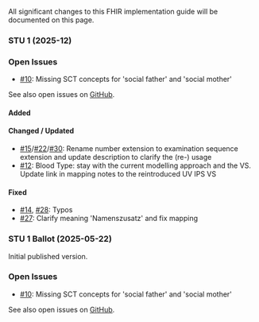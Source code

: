 All significant changes to this FHIR implementation guide will be documented on this page.



### STU 1 (2025-12)

### Open Issues
* [#10](https://github.com/hl7ch/ch-epreg/issues/10): Missing SCT concepts for 'social father' and 'social mother'

See also open issues on [GitHub](https://github.com/hl7ch/ch-epreg/issues).

#### Added 

#### Changed / Updated 
* [#15](https://github.com/hl7ch/ch-epreg/issues/15)/[#22](https://github.com/hl7ch/ch-epreg/issues/22)/[#30](https://github.com/hl7ch/ch-epreg/issues/30): Rename number extension to examination sequence extension and update description to clarify the (re-) usage
* [#12](https://github.com/hl7ch/ch-epreg/issues/12): Blood Type: stay with the current modelling approach and the VS. Update link in mapping notes to the reintroduced UV IPS VS

#### Fixed 
* [#14](https://github.com/hl7ch/ch-epreg/issues/14), [#28](https://github.com/hl7ch/ch-epreg/issues/28): Typos
* [#27](https://github.com/hl7ch/ch-epreg/issues/27): Clarify meaning 'Namenszusatz' and fix mapping


### STU 1 Ballot (2025-05-22)
Initial published version.

### Open Issues
* [#10](https://github.com/hl7ch/ch-epreg/issues/10): Missing SCT concepts for 'social father' and 'social mother'

See also open issues on [GitHub](https://github.com/hl7ch/ch-epreg/issues).
